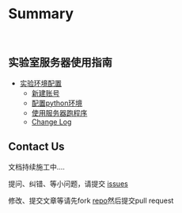 # Summary
​
## 实验室服务器使用指南
<!-- ​~~食~~ -->

* [实验环境配置](doc/page1/README.md)
    * [新建账号](doc/page1/page1-1.md)
    * [配置python环境](doc/part1/page1-2.md)
    * [使用服务器跑程序](doc/part1/page1-3.md)
    * [Change Log](doc/part1/Change_Log.md)

## Contact Us
文档持续施工中....

提问、纠错、等小问题，请提交 [issues](https://github.com/mingxiansen/gitbook/issues)

修改、提交文章等请先fork [repo](https://github.com/mingxiansen/gitbook)然后提交pull request
